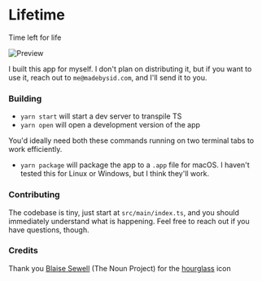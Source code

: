 # Lifetime

Time left for life

![Preview](https://user-images.githubusercontent.com/7689783/50907770-74a92400-1428-11e9-8b8d-9b9c6507e357.png)

I built this app for myself. I don't plan on distributing it, but if you want to use it, reach out to `me@madebysid.com`, and I'll send it to you.

### Building

- `yarn start` will start a dev server to transpile TS
- `yarn open` will open a development version of the app

You'd ideally need both these commands running on two terminal tabs to work efficiently.

- `yarn package` will package the app to a `.app` file for macOS. I haven't tested this for Linux or Windows, but I think they'll work.

### Contributing

The codebase is tiny, just start at `src/main/index.ts`, and you should immediately understand what is happening. Feel free to reach out if you have questions, though.

### Credits

Thank you [Blaise Sewell](https://thenounproject.com/blaisetsewell/) (The Noun Project) for the [hourglass](https://thenounproject.com/search/?q=hourglass&i=188244) icon
